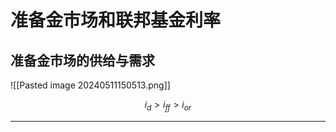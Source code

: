 # 准备金市场和联邦基金利率

## 准备金市场的供给与需求

![[Pasted image 20240511150513.png]]

$$
i_{d}  > i_{ff} >i_{or}
$$






---

